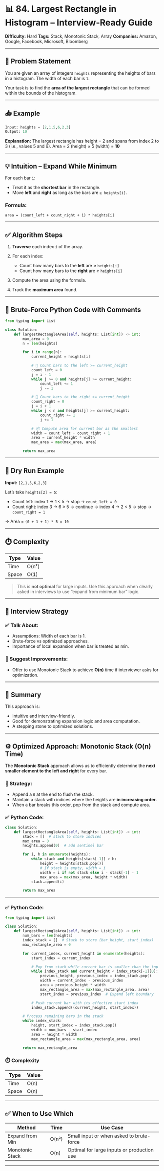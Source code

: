 # 📊 84. Largest Rectangle in Histogram – Interview-Ready Guide

**Difficulty:** Hard
**Tags:** Stack, Monotonic Stack, Array
**Companies:** Amazon, Google, Facebook, Microsoft, Bloomberg

---

## 🧩 Problem Statement

You are given an array of integers `heights` representing the heights of bars in a histogram. The width of each bar is `1`.

Your task is to find the **area of the largest rectangle** that can be formed within the bounds of the histogram.

---

## 📥 Example

```python
Input: heights = [2,1,5,6,2,3]
Output: 10
```

**Explanation:** The largest rectangle has height = 2 and spans from index 2 to 3 (i.e., values 5 and 6).
Area = 2 (height) × 5 (width) = **10**

---

## 💡 Intuition – Expand While Minimum

For each bar `i`:

* Treat it as the **shortest bar** in the rectangle.
* Move **left** and **right** as long as the bars are `≥ heights[i]`.

### Formula:

```
area = (count_left + count_right + 1) * heights[i]
```

---

## ✅ Algorithm Steps

1. **Traverse** each index `i` of the array.
2. For each index:

   * Count how many bars to the **left** are ≥ `heights[i]`
   * Count how many bars to the **right** are ≥ `heights[i]`
3. Compute the area using the formula.
4. Track the **maximum area** found.

---

## 🧾 Brute-Force Python Code with Comments

```python
from typing import List

class Solution:
    def largestRectangleArea(self, heights: List[int]) -> int:
        max_area = 0
        n = len(heights)

        for i in range(n):
            current_height = heights[i]

            # 🔼 Count bars to the left >= current_height
            count_left = 0
            j = i - 1
            while j >= 0 and heights[j] >= current_height:
                count_left += 1
                j -= 1

            # 🔽 Count bars to the right >= current_height
            count_right = 0
            j = i + 1
            while j < n and heights[j] >= current_height:
                count_right += 1
                j += 1

            # 📦 Compute area for current bar as the smallest
            width = count_left + count_right + 1
            area = current_height * width
            max_area = max(max_area, area)

        return max_area
```

---

## 🧪 Dry Run Example

**Input:** `[2,1,5,6,2,3]`

Let’s take `heights[2] = 5`:

* Count left: index 1 → 1 < 5 → stop → `count_left = 0`
* Count right: index 3 → 6 ≥ 5 → continue → index 4 → 2 < 5 → stop → `count_right = 1`

→ Area = `(0 + 1 + 1) * 5 = 10`

---

## ⏱️ Complexity

| Type  | Value |
| ----- | ----- |
| Time  | O(n²) |
| Space | O(1)  |

> This is **not optimal** for large inputs. Use this approach when clearly asked in interviews to use “expand from minimum bar” logic.

---

## 💬 Interview Strategy

### ✅ Talk About:

* Assumptions: Width of each bar is 1.
* Brute-force vs optimized approaches.
* Importance of local expansion when bar is treated as min.

### 🚀 Suggest Improvements:

* Offer to use Monotonic Stack to achieve **O(n)** time if interviewer asks for optimization.

---

## 🏁 Summary

This approach is:

* Intuitive and interview-friendly.
* Good for demonstrating expansion logic and area computation.
* A stepping stone to optimized solutions.

---

## ⚙️ Optimized Approach: Monotonic Stack (O(n) Time)

The **Monotonic Stack** approach allows us to efficiently determine the **next smaller element to the left and right** for every bar.

### 🔧 Strategy:

* Append a `0` at the end to flush the stack.
* Maintain a stack with indices where the heights are **in increasing order**.
* When a bar breaks this order, pop from the stack and compute area.

### ✅ Python Code:

```python
class Solution:
    def largestRectangleArea(self, heights: List[int]) -> int:
        stack = []  # stack to store indices
        max_area = 0
        heights.append(0)  # add sentinel bar

        for i, h in enumerate(heights):
            while stack and heights[stack[-1]] > h:
                height = heights[stack.pop()]
                # If stack is empty, width = i
                width = i if not stack else i - stack[-1] - 1
                max_area = max(max_area, height * width)
            stack.append(i)

        return max_area
```
---
### ✅ Python Code:

```python
from typing import List

class Solution:
    def largestRectangleArea(self, heights: List[int]) -> int:
        num_bars = len(heights)
        index_stack = []  # Stack to store (bar_height, start_index)
        max_rectangle_area = 0

        for current_index, current_height in enumerate(heights):
            start_index = current_index

            # Pop from stack while current bar is smaller than the top of the stack
            while index_stack and current_height < index_stack[-1][0]:
                previous_height, previous_index = index_stack.pop()
                width = current_index - previous_index
                area = previous_height * width
                max_rectangle_area = max(max_rectangle_area, area)
                start_index = previous_index  # Expand left boundary

            # Push current bar with its effective start index
            index_stack.append((current_height, start_index))

        # Process remaining bars in the stack
        while index_stack:
            height, start_index = index_stack.pop()
            width = num_bars - start_index
            area = height * width
            max_rectangle_area = max(max_rectangle_area, area)

        return max_rectangle_area
```


### ⏱️ Complexity

| Type  | Value |
| ----- | ----- |
| Time  | O(n)  |
| Space | O(n)  |

---

## ✅ When to Use Which

| Method          | Time  | Use Case                                   |
| --------------- | ----- | ------------------------------------------ |
| Expand from Min | O(n²) | Small input or when asked to brute-force   |
| Monotonic Stack | O(n)  | Optimal for large inputs or production use |

---

